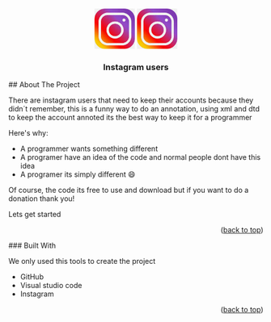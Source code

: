 <a name="readme-top"></a>

<!-- PROJECT LOGO -->
<br />
<div align="center">
  <a>
    <img src="logo.jfif" alt="Logo" width="80" height="80">
    <img src="logo.jfif" alt="Logo" width="80" height="80">
  </a>

  <h3 align="center">Instagram users</h3>
</div>
## About The Project

There are instagram users that need to keep their accounts because they didn´t remember, this is a funny way to do an annotation, using xml and dtd to keep the account annoted its the best way to keep it for a programmer

Here's why:
* A programmer wants something different
* A programer have an idea of the code and normal people dont have this idea
* A programer its simply different :smile:

Of course, the code its free to use and download but if you want to do a donation thank you!

Lets get started

<p align="right">(<a href="#readme-top">back to top</a>)</p>
### Built With

We only used this tools to create the project

* GitHub
* Visual studio code
* Instagram
<p align="right">(<a href="#readme-top">back to top</a>)</p>
